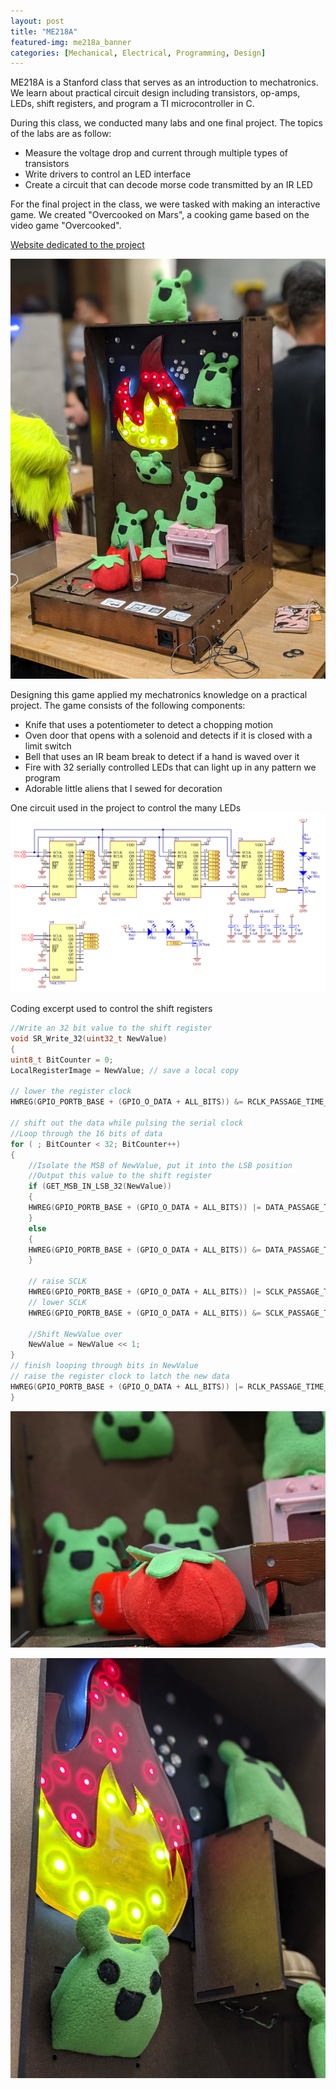 ```yaml
---
layout: post
title: "ME218A"
featured-img: me218a_banner
categories: [Mechanical, Electrical, Programming, Design]
---
```


ME218A is a Stanford class that serves as an introduction to mechatronics. We learn about practical circuit design including transistors, op-amps, LEDs, shift registers, and program a TI microcontroller in C.

During this class, we conducted many labs and one final project. The topics of the labs are as follow:
* Measure the voltage drop and current through multiple types of transistors
* Write drivers to control an LED interface
* Create a circuit that can decode morse code transmitted by an IR LED

For the final project in the class, we were tasked with making an interactive game. We created "Overcooked on Mars", a cooking game based on the video game "Overcooked".

[Website dedicated to the project](https://overcookedonmars.weebly.com/)

![218A Game](/assets/img/posts/me218a/218game.jpg)

Designing this game applied my mechatronics knowledge on a practical project. The game consists of the following components:
* Knife that uses a potentiometer to detect a chopping motion
* Oven door that opens with a solenoid and detects if it is closed with a limit switch
* Bell that uses an IR beam break to detect if a hand is waved over it
* Fire with 32 serially controlled LEDs that can light up in any pattern we program
* Adorable little aliens that I sewed for decoration

One circuit used in the project to control the many LEDs
![Shiftregister Wiring](/assets/img/posts/me218a/wiring_sample.png)

Coding excerpt used to control the shift registers
    
~~~ c
//Write an 32 bit value to the shift register
void SR_Write_32(uint32_t NewValue)
{
uint8_t BitCounter = 0;
LocalRegisterImage = NewValue; // save a local copy

// lower the register clock
HWREG(GPIO_PORTB_BASE + (GPIO_O_DATA + ALL_BITS)) &= RCLK_PASSAGE_TIME_LOW;

// shift out the data while pulsing the serial clock
//Loop through the 16 bits of data
for ( ; BitCounter < 32; BitCounter++)
{
    //Isolate the MSB of NewValue, put it into the LSB position
    //Output this value to the shift register
    if (GET_MSB_IN_LSB_32(NewValue))
    {
    HWREG(GPIO_PORTB_BASE + (GPIO_O_DATA + ALL_BITS)) |= DATA_PASSAGE_TIME_HIGH;
    }
    else
    {
    HWREG(GPIO_PORTB_BASE + (GPIO_O_DATA + ALL_BITS)) &= DATA_PASSAGE_TIME_LOW;
    }

    // raise SCLK
    HWREG(GPIO_PORTB_BASE + (GPIO_O_DATA + ALL_BITS)) |= SCLK_PASSAGE_TIME_HIGH;
    // lower SCLK
    HWREG(GPIO_PORTB_BASE + (GPIO_O_DATA + ALL_BITS)) &= SCLK_PASSAGE_TIME_LOW;

    //Shift NewValue over
    NewValue = NewValue << 1;
}
// finish looping through bits in NewValue
// raise the register clock to latch the new data
HWREG(GPIO_PORTB_BASE + (GPIO_O_DATA + ALL_BITS)) |= RCLK_PASSAGE_TIME_HIGH;
}
~~~

![Close up on the game](/assets/img/posts/me218a/knife.jpg)

![Cute Alien](/assets/img/posts/me218a/cutealien.jpg)
